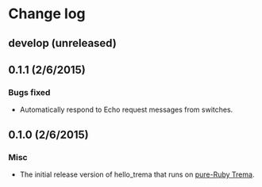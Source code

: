 # Change log

## develop (unreleased)


## 0.1.1 (2/6/2015)

### Bugs fixed
* Automatically respond to Echo request messages from switches.


## 0.1.0 (2/6/2015)

### Misc
* The initial release version of hello_trema that runs on [pure-Ruby Trema](https://github.com/trema/trema_ruby).

